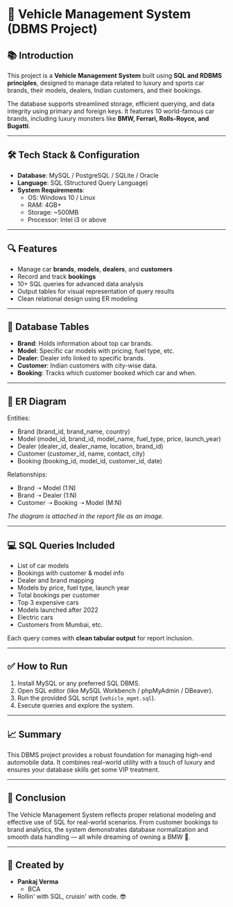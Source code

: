 # 🚗 Vehicle Management System (DBMS Project)

## 📚 Introduction
This project is a **Vehicle Management System** built using **SQL and RDBMS principles**, designed to manage data related to luxury and sports car brands, their models, dealers, Indian customers, and their bookings.

The database supports streamlined storage, efficient querying, and data integrity using primary and foreign keys. It features 10 world-famous car brands, including luxury monsters like **BMW, Ferrari, Rolls-Royce, and Bugatti**.

---

## 🛠️ Tech Stack & Configuration

- **Database**: MySQL / PostgreSQL / SQLite / Oracle
- **Language**: SQL (Structured Query Language)
- **System Requirements**:
  - OS: Windows 10 / Linux
  - RAM: 4GB+
  - Storage: ~500MB
  - Processor: Intel i3 or above

---

## 🔍 Features

- Manage car **brands**, **models**, **dealers**, and **customers**
- Record and track **bookings**
- 10+ SQL queries for advanced data analysis
- Output tables for visual representation of query results
- Clean relational design using ER modeling

---

## 🧩 Database Tables

- **Brand**: Holds information about top car brands.
- **Model**: Specific car models with pricing, fuel type, etc.
- **Dealer**: Dealer info linked to specific brands.
- **Customer**: Indian customers with city-wise data.
- **Booking**: Tracks which customer booked which car and when.

---

## 🧠 ER Diagram

Entities:
- Brand (brand_id, brand_name, country)
- Model (model_id, brand_id, model_name, fuel_type, price, launch_year)
- Dealer (dealer_id, dealer_name, location, brand_id)
- Customer (customer_id, name, contact, city)
- Booking (booking_id, model_id, customer_id, date)

Relationships:
- Brand ➝ Model (1:N)
- Brand ➝ Dealer (1:N)
- Customer ➝ Booking ➝ Model (M:N)

*The diagram is attached in the report file as an image.*

---

## 💻 SQL Queries Included

- List of car models
- Bookings with customer & model info
- Dealer and brand mapping
- Models by price, fuel type, launch year
- Total bookings per customer
- Top 3 expensive cars
- Models launched after 2022
- Electric cars
- Customers from Mumbai, etc.

Each query comes with **clean tabular output** for report inclusion.

---

## ✅ How to Run

1. Install MySQL or any preferred SQL DBMS.
2. Open SQL editor (like MySQL Workbench / phpMyAdmin / DBeaver).
3. Run the provided SQL script (`vehicle_mgmt.sql`).
4. Execute queries and explore the system.

---

## 📈 Summary

This DBMS project provides a robust foundation for managing high-end automobile data. It combines real-world utility with a touch of luxury and ensures your database skills get some VIP treatment.

---

## 📌 Conclusion

The Vehicle Management System reflects proper relational modeling and effective use of SQL for real-world scenarios. From customer bookings to brand analytics, the system demonstrates database normalization and smooth data handling — all while dreaming of owning a BMW 🤑.

---

## 🙌 Created by

- **Pankaj Verma**
    - BCA  
- Rollin' with SQL, cruisin' with code. 😎

